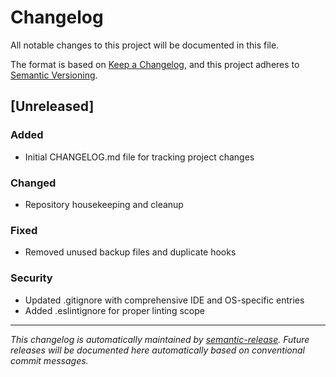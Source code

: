 # Changelog

All notable changes to this project will be documented in this file.

The format is based on [Keep a Changelog](https://keepachangelog.com/en/1.0.0/),
and this project adheres to [Semantic Versioning](https://semver.org/spec/v2.0.0.html).

## [Unreleased]

### Added
- Initial CHANGELOG.md file for tracking project changes

### Changed
- Repository housekeeping and cleanup

### Fixed
- Removed unused backup files and duplicate hooks

### Security
- Updated .gitignore with comprehensive IDE and OS-specific entries
- Added .eslintignore for proper linting scope

---

*This changelog is automatically maintained by [semantic-release](https://github.com/semantic-release/semantic-release). Future releases will be documented here automatically based on conventional commit messages.*